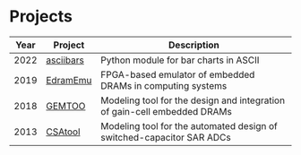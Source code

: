 # Projects

| Year | Project                                                                                                 | Description                                                              |
| ---- | ------------------------------------------------------------------------------------------------------- | ------------------------------------------------------------------------ |
| 2022 | [asciibars](https://github.com/andreabonetti/asciibars)                                                 | Python module for bar charts in ASCII                                    |
| 2019 | [EdramEmu](https://www.epfl.ch/labs/tcl/resources-and-sw/edramemu/)                                     | FPGA-based emulator of embedded DRAMs in computing systems               |
| 2018 | [GEMTOO](https://www.epfl.ch/labs/tcl/resources-and-sw/gemtoo-a-gain-cell-embedded-dram-modeling-tool/) | Modeling tool for the design and integration of gain-cell embedded DRAMs |
| 2013 | [CSAtool](https://github.com/CSAtool/csatool)                                                           | Modeling tool for the automated design of switched-capacitor SAR ADCs    |
